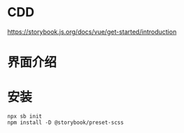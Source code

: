 # CDD

https://storybook.js.org/docs/vue/get-started/introduction

# 界面介绍
# 安装

```
npx sb init
npm install -D @storybook/preset-scss
```